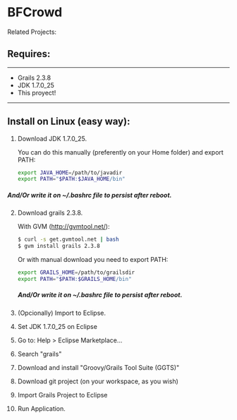 BFCrowd
=============

Related Projects:


Requires:
--------

----

- Grails 2.3.8
- JDK 1.7.0_25
- This proyect!

-----------


Install on Linux (easy way):
----------------


1. Download JDK 1.7.0_25.

    You can do this manually (preferently on your Home folder) and export PATH:

    ```sh
    export JAVA_HOME=/path/to/javadir
    export PATH="$PATH:$JAVA_HOME/bin"
    ```
##### And/Or write it on ~/.bashrc file to persist after reboot.


2. Download grails 2.3.8.

    With GVM (http://gvmtool.net/):

    ```sh
    $ curl -s get.gvmtool.net | bash
    $ gvm install grails 2.3.8
    ```

    Or with manual download you need to export PATH:

    ```sh
    export GRAILS_HOME=/path/to/grailsdir
    export PATH="$PATH:$GRAILS_HOME/bin"
    ```
    ##### And/Or write it on ~/.bashrc file to persist after reboot.

3. (Opcionally) Import to Eclipse.

  1. Set JDK 1.7.0_25 on Eclipse </br>
  2. Go to: Help > Eclipse Marketplace... </br>
  3. Search "grails" </br>
  4. Download and install "Groovy/Grails Tool Suite (GGTS)" </br>
  5. Download git project (on your workspace, as you wish) </br>
  6. Import Grails Project to Eclipse </br>

4. Run Application.

